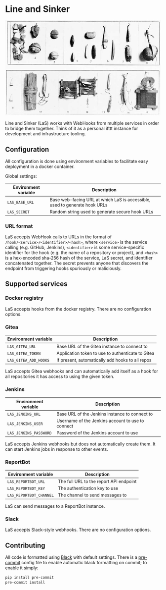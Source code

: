 # Line and Sinker

![Hooks, lines and sinkers](static/las.jpg)

Line and Sinker (LaS) works with WebHooks from multiple services in order to
bridge them together. Think of it as a personal ifttt instance for development
and infrastructure tooling.

## Configuration

All configuration is done using environment variables to facilitate easy
deployment in a docker container.

Global settings:

Environment variable | Description
-------------------- | --------------------------------------------------------
 `LAS_BASE_URL`      | Base web-facing URL at which LaS is accessible, used to generate hook URLs
 `LAS_SECRET`        | Random string used to generate secure hook URLs

### URL format

LaS accepts WebHook calls to URLs in the format of
`/hook/<service>/<identifier>/<hash>`, where `<service>` is the service calling
(e.g. GitHub, Jenkins), `<identifier>` is some service-specific identifier for
the hook (e.g. the name of a repository or project), and `<hash>` is a
hex-encoded sha-256 hash of the service, LaS secret, and identifier
concatenated together. The secret prevents anyone that discovers the endpoint
from triggering hooks spuriously or maliciously.

## Supported services

### Docker registry

LaS accepts hooks from the docker registry. There are no configuration options.

### Gitea

Environment variable | Description
-------------------- | --------------------------------------------------------
 `LAS_GITEA_URL`     | Base URL of the Gitea instance to connect to
 `LAS_GITEA_TOKEN`   | Application token to use to authenticate to Gitea
 `LAS_GITEA_ADD_HOOKS` | If present, automatically add hooks to all repos

LaS accepts Gitea webhooks and can automatically add itself as a hook
for all repositories it has access to using the given token.

### Jenkins

Environment variable | Description
-------------------- | --------------------------------------------------------
 `LAS_JENKINS_URL`   | Base URL of the Jenkins instance to connect to
 `LAS_JENKINS_USER`  | Username of the Jenkins account to use to connect
 `LAS_JENKINS_PASSWORD` | Password of the Jenkins account to use

LaS accepts Jenkins webhooks but does not automatically create them. It can
start Jenkins jobs in response to other events.

### ReportBot

Environment variable | Description
-------------------- | --------------------------------------------------------
 `LAS_REPORTBOT_URL` | The full URL to the report API endpoint
 `LAS_REPORTBOT_KEY` | The authentication key to use
 `LAS_REPORTBOT_CHANNEL` | The channel to send messages to

LaS can send messages to a ReportBot instance.

### Slack

LaS accepts Slack-style webhooks. There are no configuration options.

## Contributing

All code is formatted using [Black](https://github.com/ambv/black) with
default settings. There is a [pre-commit](https://pre-commit.com/)
config file to enable automatic black formatting on commit; to enable
it simply:

    pip install pre-commit
    pre-commit install
